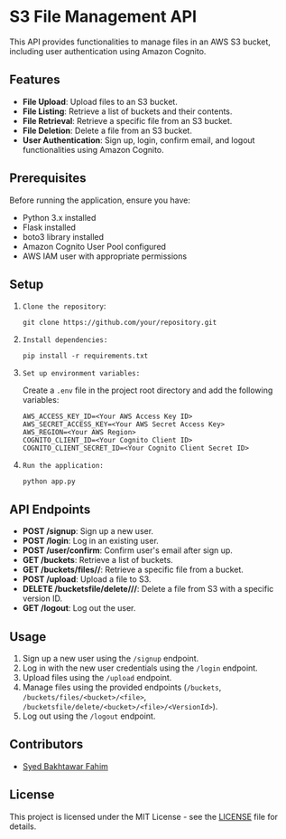 # S3 File Management API

This API provides functionalities to manage files in an AWS S3 bucket, including user authentication using Amazon Cognito.

## Features

- **File Upload**: Upload files to an S3 bucket.
- **File Listing**: Retrieve a list of buckets and their contents.
- **File Retrieval**: Retrieve a specific file from an S3 bucket.
- **File Deletion**: Delete a file from an S3 bucket.
- **User Authentication**: Sign up, login, confirm email, and logout functionalities using Amazon Cognito.

## Prerequisites

Before running the application, ensure you have:

- Python 3.x installed
- Flask installed
- boto3 library installed
- Amazon Cognito User Pool configured
- AWS IAM user with appropriate permissions

## Setup

1. `Clone the repository`:

    ```
    git clone https://github.com/your/repository.git
    ```

2. `Install dependencies:`

    ```
    pip install -r requirements.txt
    ```

3. `Set up environment variables:`

    Create a `.env` file in the project root directory and add the following variables:

    ```
    AWS_ACCESS_KEY_ID=<Your AWS Access Key ID>
    AWS_SECRET_ACCESS_KEY=<Your AWS Secret Access Key>
    AWS_REGION=<Your AWS Region>
    COGNITO_CLIENT_ID=<Your Cognito Client ID>
    COGNITO_CLIENT_SECRET_ID=<Your Cognito Client Secret ID>
    ```

4. `Run the application:`

    ```
    python app.py
    ```

## API Endpoints

- **POST /signup**: Sign up a new user.
- **POST /login**: Log in an existing user.
- **POST /user/confirm**: Confirm user's email after sign up.
- **GET /buckets**: Retrieve a list of buckets.
- **GET /buckets/files/<bucket>/<file>**: Retrieve a specific file from a bucket.
- **POST /upload**: Upload a file to S3.
- **DELETE /bucketsfile/delete/<bucket>/<file>/<VersionId>**: Delete a file from S3 with a specific version ID.
- **GET /logout**: Log out the user.

## Usage

1. Sign up a new user using the `/signup` endpoint.
2. Log in with the new user credentials using the `/login` endpoint.
3. Upload files using the `/upload` endpoint.
4. Manage files using the provided endpoints (`/buckets`, `/buckets/files/<bucket>/<file>`, `/bucketsfile/delete/<bucket>/<file>/<VersionId>`).
5. Log out using the `/logout` endpoint.

## Contributors

- [Syed Bakhtawar Fahim](https://github.com/Syed-Bakhtawar-Fahim)

## License

This project is licensed under the MIT License - see the [LICENSE](LICENSE) file for details.
